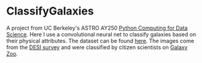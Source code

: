 # ClassifyGalaxies
A project from UC Berkeley's ASTRO AY250 [Python Computing for Data Science](https://github.com/profjsb/python-seminar "AY250 github"). Here I use a convolutional neural net to classify galaxies based on their physical attributes. The dataset can be found [here](https://astronn.readthedocs.io/en/latest/galaxy10.html). The images come from the [DESI survey](https://www.legacysurvey.org/) and were classified by citizen scientists on [Galaxy Zoo](https://www.zooniverse.org/projects/zookeeper/galaxy-zoo/). 

